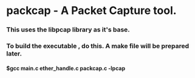 # packcap - A Packet Capture tool.

### This uses the libpcap library as it's base.


### To build the executable , do this. A make file will be prepared later.

#### $gcc main.c ether_handle.c packcap.c -lpcap
